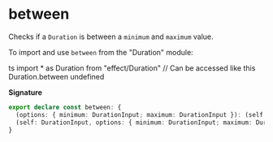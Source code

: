 # between

Checks if a `Duration` is between a `minimum` and `maximum` value.

To import and use `between` from the "Duration" module:

ts
import \* as Duration from "effect/Duration"
// Can be accessed like this
Duration.between
undefined

**Signature**

```ts
export declare const between: {
  (options: { minimum: DurationInput; maximum: DurationInput }): (self: DurationInput) => boolean
  (self: DurationInput, options: { minimum: DurationInput; maximum: DurationInput }): boolean
}
```
